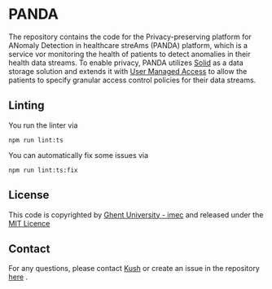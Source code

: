 # PANDA

The repository contains the code for the Privacy-preserving platform for ANomaly Detection in healthcare streAms (PANDA) platform, which is a service vor monitoring the health of patients to detect anomalies in their health data streams. To enable privacy, PANDA utilizes [Solid](https://solidproject.org/) as a data storage solution and extends it with [User Managed Access](https://github.com/solidLabResearch/user-managed-access) to allow the patients to specify granular access control policies for their data streams. 


## Linting

You run the linter via 
```shell
npm run lint:ts
```

You can automatically fix some issues via
```shell
npm run lint:ts:fix
```

## License

This code is copyrighted by [Ghent University - imec](https://www.ugent.be/ea/idlab/en) and released under the [MIT Licence](./LICENCE) 

## Contact

For any questions, please contact [Kush](mailto:mailkushbisen@gmail.com) or create an issue in the repository [here](https://github.com/SolidLabResearch/privacy-dashboard-stream/issues) .
